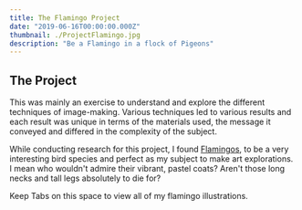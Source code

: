 ```yaml
---
title: The Flamingo Project
date: "2019-06-16T00:00:00.000Z"
thumbnail: ./ProjectFlamingo.jpg
description: "Be a Flamingo in a flock of Pigeons"
---
```



## The Project

This was mainly an exercise to understand and explore the different techniques of image-making. Various techniques led to various results and each result was unique in terms of the materials used, the message it conveyed and differed in the complexity of the subject.  
   
While conducting research for this project, I found [Flamingos](https://en.wikipedia.org/wiki/Flamingo), to be a very interesting bird species and perfect as my subject to make art explorations.  
I mean who wouldn't admire their vibrant, pastel coats? Aren't those long necks and tall legs absolutely to die for?

Keep Tabs on this space to view all of my flamingo illustrations.
